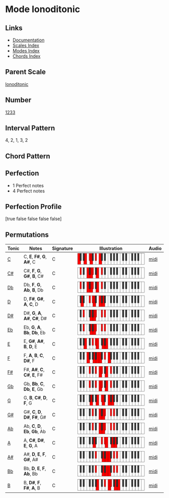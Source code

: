 # Mode Ionoditonic

## Links

- [Documentation](index.md)
- [Scales Index](Scales.md)
- [Modes Index](Modes.md)
- [Chords Index](Chords.md)

## Parent Scale

[Ionoditonic](ScaleIonoditonic.md)

## Number

[1233](https://ianring.com/musictheory/scales/1233)

## Interval Pattern

4, 2, 1, 3, 2

## Chord Pattern



## Perfection

- 1 Perfect notes
- 4 Perfect notes

## Perfection Profile

[true false false false false]

## Permutations

| Tonic | Notes | Signature | Illustration | Audio |
|-------|-------|-----------|--------------|-------|
| [C](ModeCNaturalIonoditonic.md) | C, **E**, **F#**, **G**, **A#**, C | C | ![CNaturalIonoditonic](ModeCNaturalIonoditonic.png) | [midi](https://github.com/edipermadi/music/blob/main/docs/ModeCNaturalIonoditonic.mid?raw=true) |
| [C#](ModeCSharpIonoditonic.md) | C#, **F**, **G**, **G#**, **B**, C# | C | ![CSharpIonoditonic](ModeCSharpIonoditonic.png) | [midi](https://github.com/edipermadi/music/blob/main/docs/ModeCSharpIonoditonic.mid?raw=true) |
| [Db](ModeDFlatIonoditonic.md) | Db, **F**, **G**, **Ab**, **B**, Db | C | ![DFlatIonoditonic](ModeDFlatIonoditonic.png) | [midi](https://github.com/edipermadi/music/blob/main/docs/ModeDFlatIonoditonic.mid?raw=true) |
| [D](ModeDNaturalIonoditonic.md) | D, **F#**, **G#**, **A**, **C**, D | C | ![DNaturalIonoditonic](ModeDNaturalIonoditonic.png) | [midi](https://github.com/edipermadi/music/blob/main/docs/ModeDNaturalIonoditonic.mid?raw=true) |
| [D#](ModeDSharpIonoditonic.md) | D#, **G**, **A**, **A#**, **C#**, D# | C | ![DSharpIonoditonic](ModeDSharpIonoditonic.png) | [midi](https://github.com/edipermadi/music/blob/main/docs/ModeDSharpIonoditonic.mid?raw=true) |
| [Eb](ModeEFlatIonoditonic.md) | Eb, **G**, **A**, **Bb**, **Db**, Eb | C | ![EFlatIonoditonic](ModeEFlatIonoditonic.png) | [midi](https://github.com/edipermadi/music/blob/main/docs/ModeEFlatIonoditonic.mid?raw=true) |
| [E](ModeENaturalIonoditonic.md) | E, **G#**, **A#**, **B**, **D**, E | C | ![ENaturalIonoditonic](ModeENaturalIonoditonic.png) | [midi](https://github.com/edipermadi/music/blob/main/docs/ModeENaturalIonoditonic.mid?raw=true) |
| [F](ModeFNaturalIonoditonic.md) | F, **A**, **B**, **C**, **D#**, F | C | ![FNaturalIonoditonic](ModeFNaturalIonoditonic.png) | [midi](https://github.com/edipermadi/music/blob/main/docs/ModeFNaturalIonoditonic.mid?raw=true) |
| [F#](ModeFSharpIonoditonic.md) | F#, **A#**, **C**, **C#**, **E**, F# | C | ![FSharpIonoditonic](ModeFSharpIonoditonic.png) | [midi](https://github.com/edipermadi/music/blob/main/docs/ModeFSharpIonoditonic.mid?raw=true) |
| [Gb](ModeGFlatIonoditonic.md) | Gb, **Bb**, **C**, **Db**, **E**, Gb | C | ![GFlatIonoditonic](ModeGFlatIonoditonic.png) | [midi](https://github.com/edipermadi/music/blob/main/docs/ModeGFlatIonoditonic.mid?raw=true) |
| [G](ModeGNaturalIonoditonic.md) | G, **B**, **C#**, **D**, **F**, G | C | ![GNaturalIonoditonic](ModeGNaturalIonoditonic.png) | [midi](https://github.com/edipermadi/music/blob/main/docs/ModeGNaturalIonoditonic.mid?raw=true) |
| [G#](ModeGSharpIonoditonic.md) | G#, **C**, **D**, **D#**, **F#**, G# | C | ![GSharpIonoditonic](ModeGSharpIonoditonic.png) | [midi](https://github.com/edipermadi/music/blob/main/docs/ModeGSharpIonoditonic.mid?raw=true) |
| [Ab](ModeAFlatIonoditonic.md) | Ab, **C**, **D**, **Eb**, **Gb**, Ab | C | ![AFlatIonoditonic](ModeAFlatIonoditonic.png) | [midi](https://github.com/edipermadi/music/blob/main/docs/ModeAFlatIonoditonic.mid?raw=true) |
| [A](ModeANaturalIonoditonic.md) | A, **C#**, **D#**, **E**, **G**, A | C | ![ANaturalIonoditonic](ModeANaturalIonoditonic.png) | [midi](https://github.com/edipermadi/music/blob/main/docs/ModeANaturalIonoditonic.mid?raw=true) |
| [A#](ModeASharpIonoditonic.md) | A#, **D**, **E**, **F**, **G#**, A# | C | ![ASharpIonoditonic](ModeASharpIonoditonic.png) | [midi](https://github.com/edipermadi/music/blob/main/docs/ModeASharpIonoditonic.mid?raw=true) |
| [Bb](ModeBFlatIonoditonic.md) | Bb, **D**, **E**, **F**, **Ab**, Bb | C | ![BFlatIonoditonic](ModeBFlatIonoditonic.png) | [midi](https://github.com/edipermadi/music/blob/main/docs/ModeBFlatIonoditonic.mid?raw=true) |
| [B](ModeBNaturalIonoditonic.md) | B, **D#**, **F**, **F#**, **A**, B | C | ![BNaturalIonoditonic](ModeBNaturalIonoditonic.png) | [midi](https://github.com/edipermadi/music/blob/main/docs/ModeBNaturalIonoditonic.mid?raw=true) |

